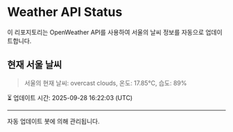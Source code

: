 
# Weather API Status

이 리포지토리는 OpenWeather API를 사용하여 서울의 날씨 정보를 자동으로 업데이트합니다.

## 현재 서울 날씨
> 서울의 현재 날씨: overcast clouds, 온도: 17.85°C, 습도: 89%

⏳ 업데이트 시간: 2025-09-28 16:22:03 (UTC)

---
자동 업데이트 봇에 의해 관리됩니다.
